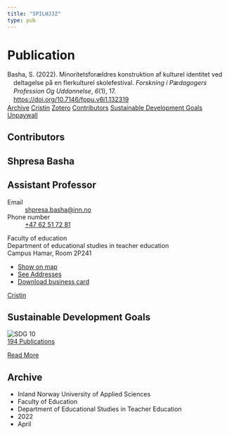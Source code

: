 ```yaml
---
title: "5PILHJ3Z"
type: pub
---
```

<h1>Publication</h1>
<article id="csl-bib-container-5PILHJ3Z" class="csl-bib-container">
  <div class="csl-bib-body" style="line-height: 1.35; padding-left: 1em; text-indent:-1em;">
  <div class="csl-entry">Basha, S. (2022). Minoritetsfor&#xE6;ldres konstruktion af kulturel identitet ved deltagelse p&#xE5; en flerkulturel skolefestival. <i>Forskning i P&#xE6;dagogers Profession Og Uddannelse</i>, <i>6</i>(1), 17. <a href="https://doi.org/10.7146/fppu.v6i1.132319">https://doi.org/10.7146/fppu.v6i1.132319</a></div>
</div>
  <div class="csl-bib-buttons">
    <a href="#taxonomy-article-5PILHJ3Z" class="csl-bib-button">Archive</a>
    <a href alt="Cristin URL" class="csl-bib-button">Cristin</a>
    <a href alt="Zotero URL" class="csl-bib-button">Zotero</a>
    <a href="#contributors-article-5PILHJ3Z" class="csl-bib-button">Contributors</a>
    <a href="#sdg-article-5PILHJ3Z" class="csl-bib-button">Sustainable Development Goals</a>
    <a href="https://tidsskrift.dk/FPPU/article/download/132319/177593" class="csl-bib-button">Unpaywall</a>
  </div>
  <div id="csl-bib-meta-container-5PILHJ3Z"></div>
</article>
<div id="csl-bib-meta-5PILHJ3Z" class="csl-bib-meta">
  <article id="contributors-article-5PILHJ3Z" class="contributors-article">
    <h1>Contributors</h1>
    <div class="personas">
<div class="vrtx-hinn-person-card">
<div class="photo">
<i class="lar la-user-circle missing-person"></i>
</div>
<div class="info">
<hgroup><h1>Shpresa Basha</h1>
<h2>Assistant Professor</h2>
</hgroup><dl>
<dt>Email</dt>
<dd>
<a href="mailto:shpresa.basha@inn.no">shpresa.basha@inn.no</a>
</dd>
<dt>Phone number</dt>
<dd><a href="tel:+4762517281">
+47 62 51 72 81
</a></dd>
</dl>
<p>
Faculty of education<br>
Department of educational studies in teacher education<br>
Campus Hamar,
Room 2P241
</p>
<ul class="vrtx-hinn-links">
<li><a href="https://www.google.com/maps?q=60.796004,11.072099">Show on map</a></li>
<li><a href="https://www.inn.no/english/find-an-employee/shpresa-basha.html#vrtx-hinn-addresses">See Addresses</a></li>
<li><a href="https://www.inn.no/english/find-an-employee/shpresa-basha.html?vrtx=vcf">Download business card</a></li>
</ul>
</div>
</div>
<a href="https://app.cristin.no/persons/show.jsf?id=779375" alt="Cristin URL" class="personas-cristin">Cristin</a>
</div>
  </article>
  <article id="sdg-article-5PILHJ3Z" class="sdg-article">
    <h1>Sustainable Development Goals</h1>
    <div class="sdg-container"><div id="sdg10" class="sdg">
<img src="{{< params subfolder >}}images/sdg/sdg10_en.png" class="image" alt="SDG 10">
<div class="sdg-overlay">
<a href="{{< params subfolder >}}en/archive/?sdg=10#archive" class="sdg-publication-count"><span>194</span> Publications</a>
<p><a href="https://sdgs.un.org/goals/goal10" class="sdg-read-more">Read More</a></p>
</div>
</div></div>
  </article>
  <article id="taxonomy-article-5PILHJ3Z" class="taxonomy-article">
    <h1>Archive</h1>
    <ul>
      <li>Inland Norway University of Applied Sciences</li>
      <li>Faculty of Education</li>
      <li>Department of Educational Studies in Teacher Education</li>
      <li>2022</li>
      <li>April</li>
    </ul>
  </article>
</div>
